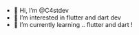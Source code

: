 - 👋 Hi, I’m @C4stdev
- 👀 I’m interested in flutter and dart dev
- 🌱 I’m currently learning .. flutter and dart !
